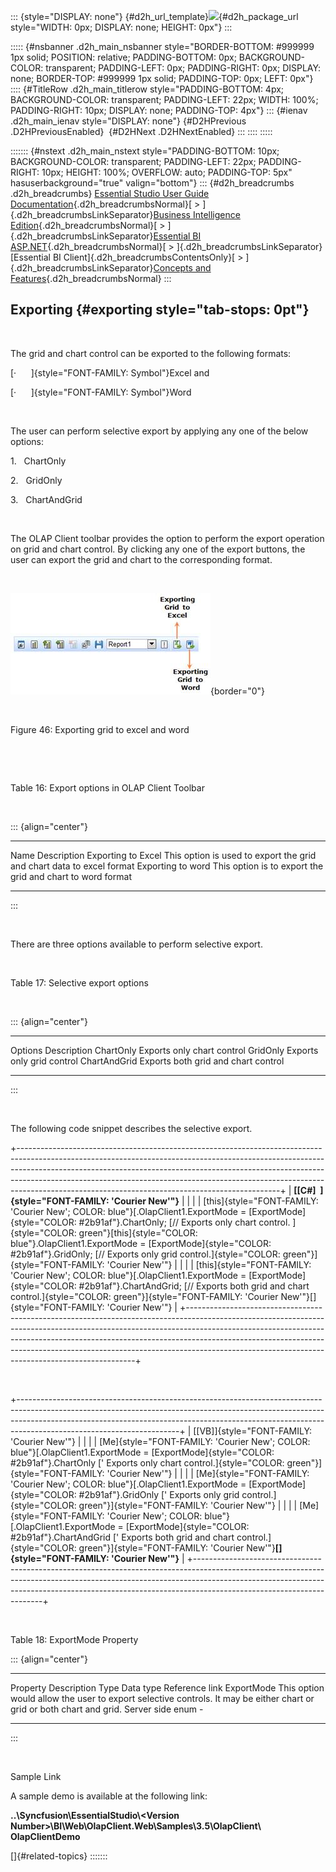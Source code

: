 ::: {style="DISPLAY: none"}
[](ms-xhelp:///?Id=d2h_url_template){#d2h_url_template}![](!package_url!){#d2h_package_url style="WIDTH: 0px; DISPLAY: none; HEIGHT: 0px"}
:::

::::: {#nsbanner .d2h_main_nsbanner style="BORDER-BOTTOM: #999999 1px solid; POSITION: relative; PADDING-BOTTOM: 0px; BACKGROUND-COLOR: transparent; PADDING-LEFT: 0px; PADDING-RIGHT: 0px; DISPLAY: none; BORDER-TOP: #999999 1px solid; PADDING-TOP: 0px; LEFT: 0px"}
:::: {#TitleRow .d2h_main_titlerow style="PADDING-BOTTOM: 4px; BACKGROUND-COLOR: transparent; PADDING-LEFT: 22px; WIDTH: 100%; PADDING-RIGHT: 10px; DISPLAY: none; PADDING-TOP: 4px"}
::: {#ienav .d2h_main_ienav style="DISPLAY: none"}
[](ms-xhelp:///?Id=ea929c26-cdd7-42b2-9664-5408683ac98c){#D2HPrevious .D2HPreviousEnabled}  [](ms-xhelp:///?Id=77c51f80-0202-4c54-bd4b-214de85ddfba){#D2HNext .D2HNextEnabled}
:::
::::
:::::

::::::: {#nstext .d2h_main_nstext style="PADDING-BOTTOM: 10px; BACKGROUND-COLOR: transparent; PADDING-LEFT: 22px; PADDING-RIGHT: 10px; HEIGHT: 100%; OVERFLOW: auto; PADDING-TOP: 5px" hasuserbackground="true" valign="bottom"}
::: {#d2h_breadcrumbs .d2h_breadcrumbs}
[Essential Studio User Guide Documentation](ms-xhelp:///?Id=12457748-09e3-4d74-a240-8e049cedf030){.d2h_breadcrumbsNormal}[ \> ]{.d2h_breadcrumbsLinkSeparator}[Business Intelligence Edition](ms-xhelp:///?Id=fdf33dd8-62b2-47b9-ad7b-fc50e590bca5){.d2h_breadcrumbsNormal}[ \> ]{.d2h_breadcrumbsLinkSeparator}[Essential BI ASP.NET](ms-xhelp:///?Id=99c6694e-59c3-4c59-abb5-ce9ce9a948bc){.d2h_breadcrumbsNormal}[ \> ]{.d2h_breadcrumbsLinkSeparator}[Essential BI Client]{.d2h_breadcrumbsContentsOnly}[ \> ]{.d2h_breadcrumbsLinkSeparator}[Concepts and Features](ms-xhelp:///?Id=01073408-6fb5-4943-a653-da9fd3358a53){.d2h_breadcrumbsNormal}
:::

## Exporting {#exporting style="tab-stops: 0pt"}

 

The grid and chart control can be exported to the following formats:

[·      ]{style="FONT-FAMILY: Symbol"}Excel and

[·      ]{style="FONT-FAMILY: Symbol"}Word

 

The user can perform selective export by applying any one of the below options:

1.   ChartOnly

2.   GridOnly

3.   ChartAndGrid

 

The OLAP Client toolbar provides the option to perform the export operation on grid and chart control. By clicking any one of the export buttons, the user can export the grid and chart to the corresponding format.

 

![](ImagesExt/image45_62.jpg){border="0"}

 

Figure 46: Exporting grid to excel and word

 

 

Table 16: Export options in OLAP Client Toolbar

 

::: {align="center"}
  -------------------- -----------------------------------------------------------------------
  Name                 Description
  Exporting to Excel   This option is used to export the grid and chart data to excel format
  Exporting to word    This option is to export the grid and chart to word format
  -------------------- -----------------------------------------------------------------------
:::

 

There are three options available to perform selective export.

 

Table 17: Selective export options

 

::: {align="center"}
  -------------- -------------------------------------
  Options        Description
  ChartOnly      Exports only chart control
  GridOnly       Exports only grid control
  ChartAndGrid   Exports both grid and chart control
  -------------- -------------------------------------
:::

 

The following code snippet describes the selective export.

+-----------------------------------------------------------------------------------------------------------------------------------------------------------------------------------------------------------------------------------------------------------------------------------------------------------------------------------------------------------------------------------------+
| **[\[C#\]  ]{style="FONT-FAMILY: 'Courier New'"}**                                                                                                                                                                                                                                                                                                                                      |
|                                                                                                                                                                                                                                                                                                                                                                                         |
| [this]{style="FONT-FAMILY: 'Courier New'; COLOR: blue"}[.OlapClient1.ExportMode = [ExportMode]{style="COLOR: #2b91af"}.ChartOnly; [// Exports only chart control. ]{style="COLOR: green"}[this]{style="COLOR: blue"}.OlapClient1.ExportMode = [ExportMode]{style="COLOR: #2b91af"}.GridOnly; [// Exports only grid control.]{style="COLOR: green"}]{style="FONT-FAMILY: 'Courier New'"} |
|                                                                                                                                                                                                                                                                                                                                                                                         |
| [this]{style="FONT-FAMILY: 'Courier New'; COLOR: blue"}[.OlapClient1.ExportMode = [ExportMode]{style="COLOR: #2b91af"}.ChartAndGrid; [// Exports both grid and chart control.]{style="COLOR: green"}]{style="FONT-FAMILY: 'Courier New'"}[]{style="FONT-FAMILY: 'Courier New'"}                                                                                                         |
+-----------------------------------------------------------------------------------------------------------------------------------------------------------------------------------------------------------------------------------------------------------------------------------------------------------------------------------------------------------------------------------------+

 

+----------------------------------------------------------------------------------------------------------------------------------------------------------------------------------------------------------------------------------------------------------------------------------+
| [\[VB\]]{style="FONT-FAMILY: 'Courier New'"}                                                                                                                                                                                                                                     |
|                                                                                                                                                                                                                                                                                  |
| [Me]{style="FONT-FAMILY: 'Courier New'; COLOR: blue"}[.OlapClient1.ExportMode = [ExportMode]{style="COLOR: #2b91af"}.ChartOnly [\' Exports only chart control.]{style="COLOR: green"}]{style="FONT-FAMILY: 'Courier New'"}                                                       |
|                                                                                                                                                                                                                                                                                  |
| [Me]{style="FONT-FAMILY: 'Courier New'; COLOR: blue"}[.OlapClient1.ExportMode = [ExportMode]{style="COLOR: #2b91af"}.GridOnly [\' Exports only grid control.]{style="COLOR: green"}]{style="FONT-FAMILY: 'Courier New'"}                                                         |
|                                                                                                                                                                                                                                                                                  |
| [Me]{style="FONT-FAMILY: 'Courier New'; COLOR: blue"}[.OlapClient1.ExportMode = [ExportMode]{style="COLOR: #2b91af"}.ChartAndGrid [\' Exports both grid and chart control.]{style="COLOR: green"}]{style="FONT-FAMILY: 'Courier New'"}**[]{style="FONT-FAMILY: 'Courier New'"}** |
+----------------------------------------------------------------------------------------------------------------------------------------------------------------------------------------------------------------------------------------------------------------------------------+

 

Table 18: ExportMode Property

::: {align="center"}
  ------------ ----------------------------------------------------------------------------------------------------------------------- ------------- ----------- ----------------
  Property     Description                                                                                                             Type          Data type   Reference link
  ExportMode   This option would allow the user to export selective controls. It may be either chart or grid or both chart and grid.   Server side   enum        \-
  ------------ ----------------------------------------------------------------------------------------------------------------------- ------------- ----------- ----------------
:::

 

Sample Link

A sample demo is available at the following link:

**..\\Syncfusion\\EssentialStudio\\\<Version Number\>\\BI\\Web\\OlapClient.Web\\Samples\\3.5\\OlapClient\\ OlapClientDemo**

[]{#related-topics}
:::::::
